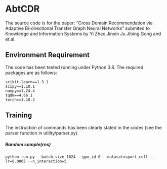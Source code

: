 # AbtCDR

The source code is for the paper: “Cross Domain Recommendation via Adaptive Bi-directional Transfer Graph Neural Networks” submited to Knowledge and Information Systems by Yi Zhao,Jinxin Ju Jibing Gong and et.al.

## Environment Requirement

The code has been tested running under Python 3.8. The required packages are as follows:

```
scikit-learn==1.3.1
scipy==1.10.1
numpy==1.24.4
tqdm==4.66.1
torch==1.10.2
```

## Training

The instruction of commands has been clearly stated in the codes (see the parser function in utility/parser.py).

##### Random sample(rns)

```
python run.py --batch_size 1024 --gpu_id 0 --dataset=sport_cell --lr=0.0005 --n_interaction=5 
```
